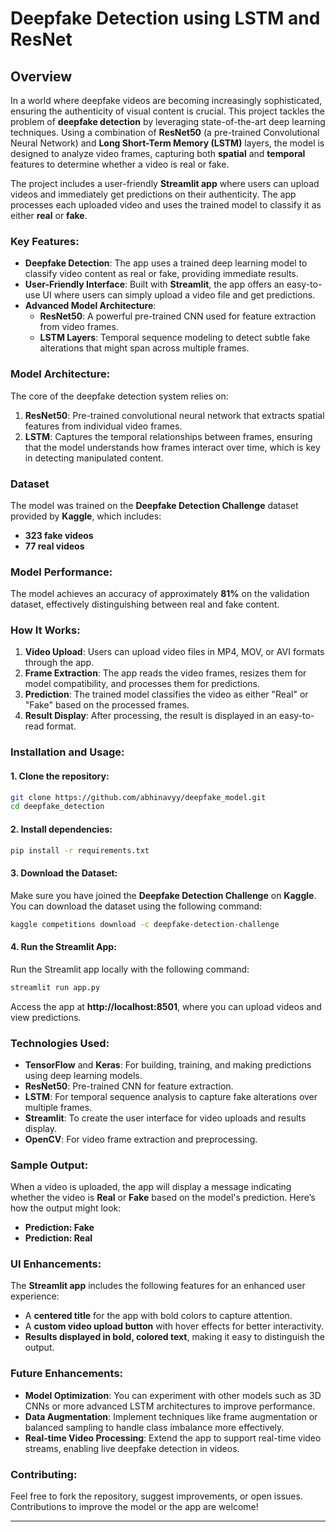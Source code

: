 # Deepfake Detection using LSTM and ResNet

## Overview
In a world where deepfake videos are becoming increasingly sophisticated, ensuring the authenticity of visual content is crucial. This project tackles the problem of **deepfake detection** by leveraging state-of-the-art deep learning techniques. Using a combination of **ResNet50** (a pre-trained Convolutional Neural Network) and **Long Short-Term Memory (LSTM)** layers, the model is designed to analyze video frames, capturing both **spatial** and **temporal** features to determine whether a video is real or fake.

The project includes a user-friendly **Streamlit app** where users can upload videos and immediately get predictions on their authenticity. The app processes each uploaded video and uses the trained model to classify it as either **real** or **fake**.

### Key Features:
- **Deepfake Detection**: The app uses a trained deep learning model to classify video content as real or fake, providing immediate results.
- **User-Friendly Interface**: Built with **Streamlit**, the app offers an easy-to-use UI where users can simply upload a video file and get predictions.
- **Advanced Model Architecture**:
  - **ResNet50**: A powerful pre-trained CNN used for feature extraction from video frames.
  - **LSTM Layers**: Temporal sequence modeling to detect subtle fake alterations that might span across multiple frames.
  
### Model Architecture:
The core of the deepfake detection system relies on:
1. **ResNet50**: Pre-trained convolutional neural network that extracts spatial features from individual video frames.
2. **LSTM**: Captures the temporal relationships between frames, ensuring that the model understands how frames interact over time, which is key in detecting manipulated content.

### Dataset
The model was trained on the **Deepfake Detection Challenge** dataset provided by **Kaggle**, which includes:
- **323 fake videos**
- **77 real videos**

### Model Performance:
The model achieves an accuracy of approximately **81%** on the validation dataset, effectively distinguishing between real and fake content.

### How It Works:
1. **Video Upload**: Users can upload video files in MP4, MOV, or AVI formats through the app.
2. **Frame Extraction**: The app reads the video frames, resizes them for model compatibility, and processes them for predictions.
3. **Prediction**: The trained model classifies the video as either "Real" or "Fake" based on the processed frames.
4. **Result Display**: After processing, the result is displayed in an easy-to-read format.

### Installation and Usage:

#### 1. Clone the repository:
```bash
git clone https://github.com/abhinavyy/deepfake_model.git
cd deepfake_detection
```

#### 2. Install dependencies:
```bash
pip install -r requirements.txt
```

#### 3. Download the Dataset:
Make sure you have joined the **Deepfake Detection Challenge** on **Kaggle**. You can download the dataset using the following command:
```bash
kaggle competitions download -c deepfake-detection-challenge
```

#### 4. Run the Streamlit App:
Run the Streamlit app locally with the following command:
```bash
streamlit run app.py
```

Access the app at **http://localhost:8501**, where you can upload videos and view predictions.

### Technologies Used:
- **TensorFlow** and **Keras**: For building, training, and making predictions using deep learning models.
- **ResNet50**: Pre-trained CNN for feature extraction.
- **LSTM**: For temporal sequence analysis to capture fake alterations over multiple frames.
- **Streamlit**: To create the user interface for video uploads and results display.
- **OpenCV**: For video frame extraction and preprocessing.

### Sample Output:
When a video is uploaded, the app will display a message indicating whether the video is **Real** or **Fake** based on the model's prediction. Here’s how the output might look:

- **Prediction: Fake**
- **Prediction: Real**

### UI Enhancements:
The **Streamlit app** includes the following features for an enhanced user experience:
- A **centered title** for the app with bold colors to capture attention.
- A **custom video upload button** with hover effects for better interactivity.
- **Results displayed in bold, colored text**, making it easy to distinguish the output.

### Future Enhancements:
- **Model Optimization**: You can experiment with other models such as 3D CNNs or more advanced LSTM architectures to improve performance.
- **Data Augmentation**: Implement techniques like frame augmentation or balanced sampling to handle class imbalance more effectively.
- **Real-time Video Processing**: Extend the app to support real-time video streams, enabling live deepfake detection in videos.

### Contributing:
Feel free to fork the repository, suggest improvements, or open issues. Contributions to improve the model or the app are welcome!

---

